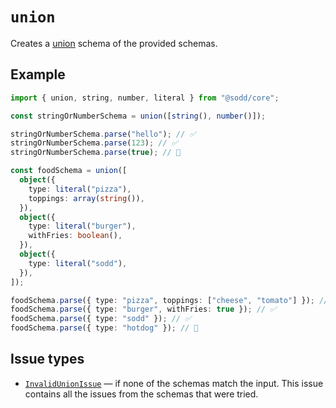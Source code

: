 # `union`

Creates a [union](https://www.typescriptlang.org/docs/handbook/2/everyday-types.html#union-types) schema of the provided schemas.

## Example

```ts
import { union, string, number, literal } from "@sodd/core";

const stringOrNumberSchema = union([string(), number()]);

stringOrNumberSchema.parse("hello"); // ✅
stringOrNumberSchema.parse(123); // ✅
stringOrNumberSchema.parse(true); // 🚨

const foodSchema = union([
  object({
    type: literal("pizza"),
    toppings: array(string()),
  }),
  object({
    type: literal("burger"),
    withFries: boolean(),
  }),
  object({
    type: literal("sodd"),
  }),
]);

foodSchema.parse({ type: "pizza", toppings: ["cheese", "tomato"] }); // ✅
foodSchema.parse({ type: "burger", withFries: true }); // ✅
foodSchema.parse({ type: "sodd" }); // ✅
foodSchema.parse({ type: "hotdog" }); // 🚨
```

## Issue types

- [`InvalidUnionIssue`](/api/issues/InvalidUnionIssue) — if none of the schemas match the input. This issue contains all the issues from the schemas that were tried.
